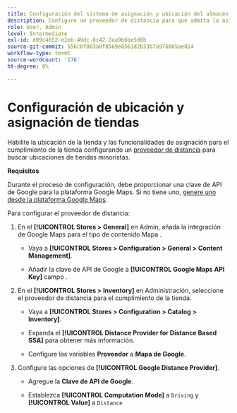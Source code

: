 ```yaml
---
title: Configuración del sistema de asignación y ubicación del almacén
description: Configure un proveedor de distancia para que admita la asignación de ubicación de tienda en la interfaz de usuario de tienda. Las soluciones de entrega de tiendas requieren un proveedor de distancia para habilitar la búsqueda de tiendas minoristas y otras capacidades de asignación y programación para el flujo de trabajo de cumplimiento de extremo a extremo.
role: User, Admin
level: Intermediate
exl-id: d09c4652-e2eb-49dc-8c42-2aa9b6be5d6b
source-git-commit: 556cbf803a0f8569e8561d2b33b7a976065ae814
workflow-type: tm+mt
source-wordcount: '176'
ht-degree: 0%

---
```


# Configuración de ubicación y asignación de tiendas

Habilite la ubicación de la tienda y las funcionalidades de asignación para el cumplimiento de la tienda configurando un [proveedor de distancia](https://docs.magento.com/user-guide/catalog/inventory-configure-distance-priority.html) para buscar ubicaciones de tiendas minoristas.

**Requisitos**

Durante el proceso de configuración, debe proporcionar una clave de API de Google para la plataforma Google Maps. Si no tiene uno, [genere uno desde la plataforma Google Maps](https://docs.magento.com/user-guide/catalog/inventory-configure-distance-priority.html#configure-google-maps).

Para configurar el proveedor de distancia:

1. En el **[!UICONTROL Stores > General]** en Admin, añada la integración de Google Maps para el tipo de contenido Mapa .

   - Vaya a **[!UICONTROL Stores > Configuration  > General > Content Management]**.

   - Añadir la clave de API de Google a **[!UICONTROL Google Maps API Key]** campo .

1. En el **[!UICONTROL Stores > Inventory]** en Administración, seleccione el proveedor de distancia para el cumplimiento de la tienda.

   - Vaya a **[!UICONTROL Stores > Configuration > Catalog > Inventory]**.

   - Expanda el **[!UICONTROL Distance Provider for Distance Based SSA]** para obtener más información.

   - Configure las variables **Proveedor** a **Mapa de Google**.

1. Configure las opciones de **[!UICONTROL Google Distance Provider]**.

   - Agregue la **Clave de API de Google**.

   - Establezca **[!UICONTROL Computation Mode]** a `Driving` y **[!UICONTROL Value]** a `Distance`
